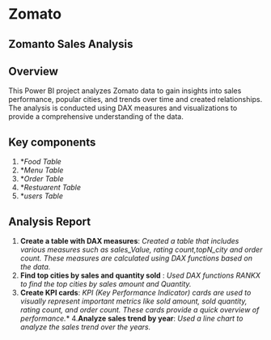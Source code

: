 # Zomato

## Zomanto Sales Analysis

## Overview

This Power BI project analyzes Zomato data to gain insights into sales performance, popular cities, and trends over time and created relationships.
The analysis is conducted using DAX measures and visualizations to provide a comprehensive understanding of the data.

## Key components
1. **Food Table*
2. **Menu Table*
3. **Order Table*
4. **Restuarent Table*
5. **users Table*

## Analysis Report
1. **Create a table with DAX measures**: *Created a table that includes various measures such as sales_Value, rating count,topN_city and order count.
   These measures are calculated using DAX functions based on the data.*
2. **Find top cities by sales and quantity sold** : *Used DAX functions RANKX to find the top cities by sales amount and Quantity.*
3. **Create KPI cards**: *KPI (Key Performance Indicator) cards are used to visually represent important metrics
   like sold amount, sold quantity, rating count, and order count. These cards provide a quick overview of performance.**
4.**Analyze sales trend by year**: *Used a line chart to analyze the sales trend over the years.*

